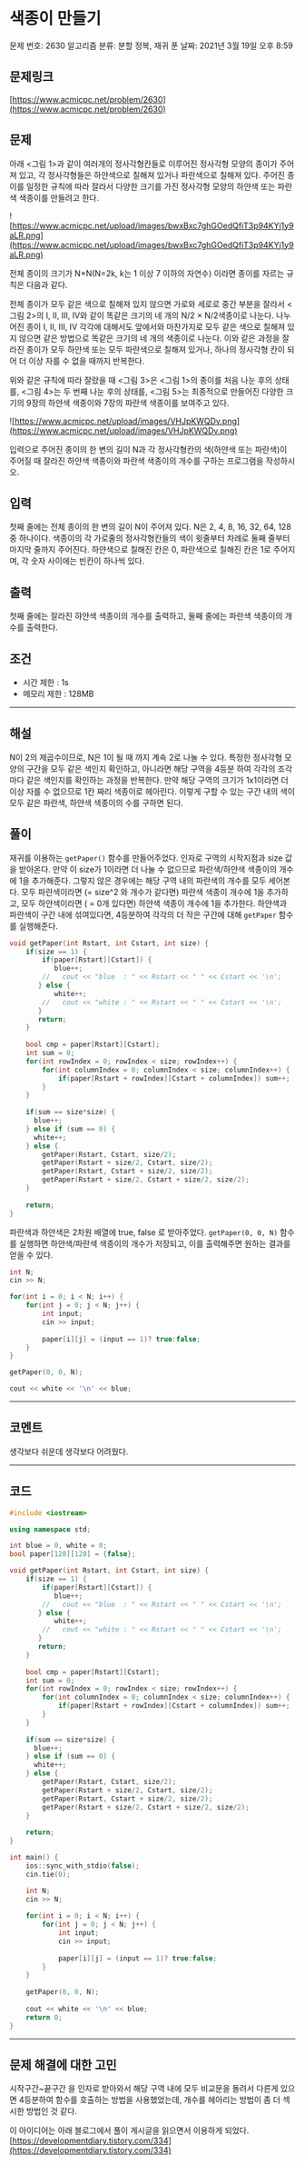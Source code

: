 # 색종이 만들기

문제 번호: 2630
알고리즘 분류: 분할 정복, 재귀
푼 날짜: 2021년 3월 19일 오후 8:59

## 문제링크

[https://www.acmicpc.net/problem/2630](https://www.acmicpc.net/problem/2630)

## 문제

아래 <그림 1>과 같이 여러개의 정사각형칸들로 이루어진 정사각형 모양의 종이가 주어져 있고, 각 정사각형들은 하얀색으로 칠해져 있거나 파란색으로 칠해져 있다. 주어진 종이를 일정한 규칙에 따라 잘라서 다양한 크기를 가진 정사각형 모양의 하얀색 또는 파란색 색종이를 만들려고 한다.

![https://www.acmicpc.net/upload/images/bwxBxc7ghGOedQfiT3p94KYj1y9aLR.png](https://www.acmicpc.net/upload/images/bwxBxc7ghGOedQfiT3p94KYj1y9aLR.png)

전체 종이의 크기가 N×N(N=2k, k는 1 이상 7 이하의 자연수) 이라면 종이를 자르는 규칙은 다음과 같다.

전체 종이가 모두 같은 색으로 칠해져 있지 않으면 가로와 세로로 중간 부분을 잘라서 <그림 2>의 I, II, III, IV와 같이 똑같은 크기의 네 개의 N/2 × N/2색종이로 나눈다. 나누어진 종이 I, II, III, IV 각각에 대해서도 앞에서와 마찬가지로 모두 같은 색으로 칠해져 있지 않으면 같은 방법으로 똑같은 크기의 네 개의 색종이로 나눈다. 이와 같은 과정을 잘라진 종이가 모두 하얀색 또는 모두 파란색으로 칠해져 있거나, 하나의 정사각형 칸이 되어 더 이상 자를 수 없을 때까지 반복한다.

위와 같은 규칙에 따라 잘랐을 때 <그림 3>은 <그림 1>의 종이를 처음 나눈 후의 상태를, <그림 4>는 두 번째 나눈 후의 상태를, <그림 5>는 최종적으로 만들어진 다양한 크기의 9장의 하얀색 색종이와 7장의 파란색 색종이를 보여주고 있다.

![https://www.acmicpc.net/upload/images/VHJpKWQDv.png](https://www.acmicpc.net/upload/images/VHJpKWQDv.png)

입력으로 주어진 종이의 한 변의 길이 N과 각 정사각형칸의 색(하얀색 또는 파란색)이 주어질 때 잘라진 하얀색 색종이와 파란색 색종이의 개수를 구하는 프로그램을 작성하시오.

## 입력

첫째 줄에는 전체 종이의 한 변의 길이 N이 주어져 있다. N은 2, 4, 8, 16, 32, 64, 128 중 하나이다. 색종이의 각 가로줄의 정사각형칸들의 색이 윗줄부터 차례로 둘째 줄부터 마지막 줄까지 주어진다. 하얀색으로 칠해진 칸은 0, 파란색으로 칠해진 칸은 1로 주어지며, 각 숫자 사이에는 빈칸이 하나씩 있다.

## 출력

첫째 줄에는 잘라진 햐얀색 색종이의 개수를 출력하고, 둘째 줄에는 파란색 색종이의 개수를 출력한다.

## 조건

- 시간 제한 : 1s
- 메모리 제한 : 128MB

---

## 해설

N이 2의 제곱수이므로, N은 1이 될 때 까지 계속 2로 나눌 수 있다. 특정한 정사각형 모양의 구간을 모두 같은 색인지 확인하고, 아니라면 해당 구역을 4등분 하여 각각의 조각마다 같은 색인지를 확인하는 과정을 반복한다. 만약 해당 구역의 크기가 1x1이라면 더이상 자를 수 없으므로 1칸 짜리 색종이로 헤아린다. 이렇게 구할 수 있는 구간 내의 색이 모두 같은 파란색, 하얀색 색종이의 수를 구하면 된다.

## 풀이

재귀를 이용하는 `getPaper()` 함수를 만들어주었다. 인자로 구역의 시작지점과 size 값을 받아온다. 만약 이 size가 1이라면 더 나눌 수 없으므로 파란색/하얀색 색종이의 개수에 1을 추가해준다. 그렇지 않은 경우에는 해당 구역 내의 파란색의 개수를 모두 세어본다. 모두 파란색이라면 (= size^2 와 개수가 같다면) 파란색 색종이 개수에 1을 추가하고, 모두 하얀색이라면 ( = 0개 있다면) 하얀색 색종이 개수에 1을 추가한다. 하얀색과 파란색이 구간 내에 섞여있다면, 4등분하여 각각의 더 작은 구간에 대해 `getPaper` 함수를 실행해준다.

```cpp
void getPaper(int Rstart, int Cstart, int size) {
    if(size == 1) {
        if(paper[Rstart][Cstart]) {
           blue++;
        //   cout << "blue  : " << Rstart << " " << Cstart << '\n';
       } else {
           white++;
        //   cout << "white : " << Rstart << " " << Cstart << '\n';
       }
       return;
    }
    
    bool cmp = paper[Rstart][Cstart];
    int sum = 0;
    for(int rowIndex = 0; rowIndex < size; rowIndex++) {
        for(int columnIndex = 0; columnIndex < size; columnIndex++) {
            if(paper[Rstart + rowIndex][Cstart + columnIndex]) sum++;
        }
    }
    
    if(sum == size*size) {
      blue++;
    } else if (sum == 0) {
      white++;
    } else {
        getPaper(Rstart, Cstart, size/2);
        getPaper(Rstart + size/2, Cstart, size/2);
        getPaper(Rstart, Cstart + size/2, size/2);
        getPaper(Rstart + size/2, Cstart + size/2, size/2);
    }
    
    return;
}
```

파란색과 하얀색은 2차원 배열에 true, false 로 받아주었다. `getPaper(0, 0, N)` 함수를 실행하면 하얀색/파란색 색종이의 개수가 저장되고, 이를 출력해주면 원하는 결과를 얻을 수 있다. 

```cpp
int N;
cin >> N;

for(int i = 0; i < N; i++) {
    for(int j = 0; j < N; j++) {
        int input;
        cin >> input;
        
        paper[i][j] = (input == 1)? true:false;
    }
}

getPaper(0, 0, N);

cout << white << '\n' << blue;
```

---

## 코멘트

생각보다 쉬운데 생각보다 어려웠다.

---

## 코드

```cpp
#include <iostream>

using namespace std;

int blue = 0, white = 0;
bool paper[128][128] = {false};

void getPaper(int Rstart, int Cstart, int size) {
    if(size == 1) {
        if(paper[Rstart][Cstart]) {
           blue++;
        //   cout << "blue  : " << Rstart << " " << Cstart << '\n';
       } else {
           white++;
        //   cout << "white : " << Rstart << " " << Cstart << '\n';
       }
       return;
    }
    
    bool cmp = paper[Rstart][Cstart];
    int sum = 0;
    for(int rowIndex = 0; rowIndex < size; rowIndex++) {
        for(int columnIndex = 0; columnIndex < size; columnIndex++) {
            if(paper[Rstart + rowIndex][Cstart + columnIndex]) sum++;
        }
    }
    
    if(sum == size*size) {
      blue++;
    } else if (sum == 0) {
      white++;
    } else {
        getPaper(Rstart, Cstart, size/2);
        getPaper(Rstart + size/2, Cstart, size/2);
        getPaper(Rstart, Cstart + size/2, size/2);
        getPaper(Rstart + size/2, Cstart + size/2, size/2);
    }
    
    return;
}

int main() {
    ios::sync_with_stdio(false);
    cin.tie(0);

    int N;
    cin >> N;
    
    for(int i = 0; i < N; i++) {
        for(int j = 0; j < N; j++) {
            int input;
            cin >> input;
            
            paper[i][j] = (input == 1)? true:false;
        }
    }
    
    getPaper(0, 0, N);
    
    cout << white << '\n' << blue;
    return 0;
}
```

---

## 문제 해결에 대한 고민

시작구간~끝구간 을 인자로 받아와서 해당 구역 내에 모두 비교문을 돌려서 다른게 있으면 4등분하여 함수를 호출하는 방법을 사용했었는데, 개수를 헤아리는 방법이 좀 더 섹시한 방법인 것 같다.

이 아이디어는 아래 블로그에서 풀이 게시글을 읽으면서 이용하게 되었다. [https://developmentdiary.tistory.com/334](https://developmentdiary.tistory.com/334)